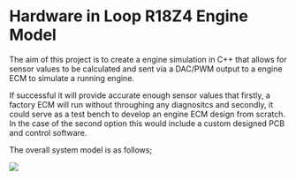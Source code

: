 # Hardware in Loop R18Z4 Engine Model

The aim of this project is to create a engine simulation in C++ that allows for sensor values to be calculated and sent via a DAC/PWM output to a engine ECM to simulate a running engine. 

If successful it will provide accurate enough sensor values that firstly, a factory ECM will run without throughing any diagnositcs and secondly, it could serve as a test bench to develop an engine ECM design from scratch. In the case of the second option this would include a custom designed PCB and control software. 

The overall system model is as follows;

![](images/modelconcept)

 
 
